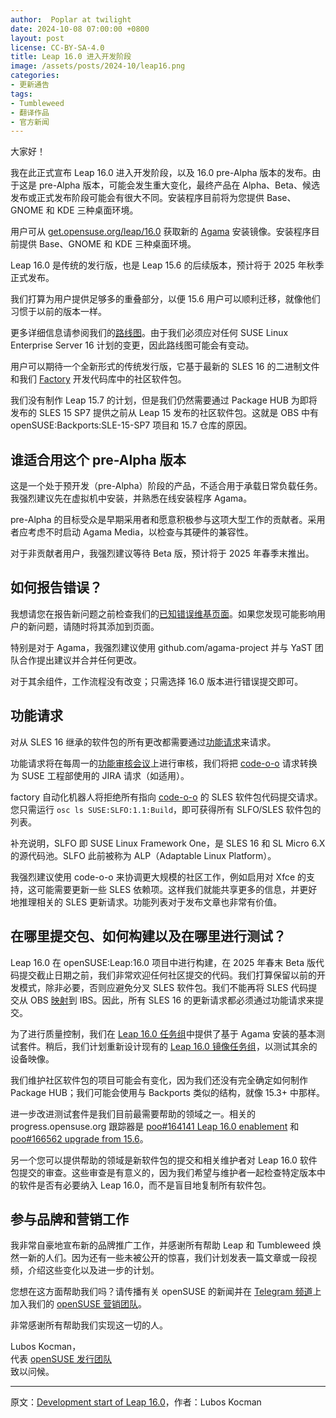 ```yaml
---
author:  Poplar at twilight
date: 2024-10-08 07:00:00 +0800
layout: post
license: CC-BY-SA-4.0
title: Leap 16.0 进入开发阶段
image: /assets/posts/2024-10/leap16.png
categories:
- 更新通告
tags:
- Tumbleweed
- 翻译作品
- 官方新闻
---
```


大家好！

我在此正式宣布 Leap 16.0 进入开发阶段，以及 16.0 pre-Alpha 版本的发布。由于这是 pre-Alpha 版本，可能会发生重大变化，最终产品在 Alpha、Beta、候选发布或正式发布阶段可能会有很大不同。安装程序目前将为您提供 Base、GNOME 和 KDE 三种桌面环境。

用户可从 [get.opensuse.org/leap/16.0] 获取新的 [Agama] 安装镜像。安装程序目前提供 Base、GNOME 和 KDE 三种桌面环境。

[get.opensuse.org/leap/16.0]: https://get.opensuse.org/leap/16.0
[agama]: https://github.com/agama-project/agama

Leap 16.0 是传统的发行版，也是 Leap 15.6 的后续版本，预计将于 2025 年秋季正式发布。

我们打算为用户提供足够多的重叠部分，以便 15.6 用户可以顺利迁移，就像他们习惯于以前的版本一样。

更多详细信息请参阅我们的[路线图]。由于我们必须应对任何 SUSE Linux Enterprise Server 16 计划的变更，因此路线图可能会有变动。

[路线图]: https://en.opensuse.org/openSUSE:Roadmap#DRAFT_Schedule_for_Leap_16.0

用户可以期待一个全新形式的传统发行版，它基于最新的 SLES 16 的二进制文件和我们 [Factory] 开发代码库中的社区软件包。

[Factory]: https://en.opensuse.org/Portal:Factory

我们没有制作 Leap 15.7 的计划，但是我们仍然需要通过 Package HUB 为即将发布的 SLES 15 SP7 提供之前从 Leap 15 发布的社区软件包。这就是 OBS 中有 openSUSE:Backports:SLE-15-SP7 项目和 15.7 仓库的原因。

## 谁适合用这个 pre-Alpha 版本

这是一个处于预开发（pre-Alpha）阶段的产品，不适合用于承载日常负载任务。我强烈建议先在虚拟机中安装，并熟悉在线安装程序 Agama。

pre-Alpha 的目标受众是早期采用者和愿意积极参与这项大型工作的贡献者。采用者应考虑不时启动 Agama Media，以检查与其硬件的兼容性。

对于非贡献者用户，我强烈建议等待 Beta 版，预计将于 2025 年春季末推出。

## 如何报告错误？

我想请您在报告新问题之前检查我们的[已知错误维基页面]。如果您发现可能影响用户的新问题，请随时将其添加到页面。

[已知错误维基页面]: https://en.opensuse.org/openSUSE:Known_bugs_16.0

特别是对于 Agama，我强烈建议使用 github.com/agama-project 并与 YaST 团队合作提出建议并合并任何更改。

对于其余组件，工作流程没有改变；只需选择 16.0 版本进行错误提交即可。

## 功能请求

对从 SLES 16 继承的软件包的所有更改都需要通过[功能请求]来请求。

[功能请求]: https://code.opensuse.org/leap/features

功能请求将在每周一的[功能审核会议]上进行审核，我们将把 [code-o-o] 请求转换为 SUSE 工程部使用的 JIRA 请求（如适用）。

[功能审核会议]: https://news.opensuse.org/2024/10/07/leap-16-0-prealpha/calendar.opensuse.org

factory 自动化机器人将拒绝所有指向 [code-o-o] 的 SLES 软件包代码提交请求。您只需运行 `osc ls SUSE:SLFO:1.1:Build`，即可获得所有 SLFO/SLES 软件包的列表。

[code-o-o]: https://code.opensuse.org/

补充说明，SLFO 即 SUSE Linux Framework One，是 SLES 16 和 SL Micro 6.X 的源代码池。SLFO 此前被称为 ALP（Adaptable Linux Platform）。

我强烈建议使用 code-o-o 来协调更大规模的社区工作，例如启用对 Xfce 的支持，这可能需要更新一些 SLES 依赖项。这样我们就能共享更多的信息，并更好地推理相关的 SLES 更新请求。功能列表对于发布文章也非常有价值。

## 在哪里提交包、如何构建以及在哪里进行测试？

Leap 16.0 在 openSUSE:Leap:16.0 项目中进行构建，在 2025 年春末 Beta 版代码提交截止日期之前，我们非常欢迎任何社区提交的代码。我们打算保留以前的开发模式，除非必要，否则应避免分叉 SLES 软件包。我们不能再将 SLES 代码提交从 OBS [映射]到 IBS。因此，所有 SLES 16 的更新请求都必须通过功能请求来提交。

[映射]: https://en.opensuse.org/Portal:Jump:OBS:SRMirroring

为了进行质量控制，我们在 [Leap 16.0 任务组]中提供了基于 Agama 安装的基本测试套件。稍后，我们计划重新设计现有的 [Leap 16.0 镜像任务组]，以测试其余的设备映像。

[Leap 16.0 任务组]: https://openqa.opensuse.org/group_overview/129
[Leap 16.0 镜像任务组]: https://openqa.opensuse.org/group_overview/126

我们维护社区软件包的项目可能会有变化，因为我们还没有完全确定如何制作 Package HUB；我们可能会使用与 Backports 类似的结构，就像 15.3+ 中那样。

进一步改进测试套件是我们目前最需要帮助的领域之一。相关的 progress.opensuse.org 跟踪器是 [poo#164141 Leap 16.0 enablement] 和 [poo#166562 upgrade from 15.6]。

[poo#164141 Leap 16.0 enablement]: https://progress.opensuse.org/issues/164141
[poo#166562 upgrade from 15.6]: https://progress.opensuse.org/issues/166562

另一个您可以提供帮助的领域是新软件包的提交和相关维护者对 Leap 16.0 软件包提交的审查。这些审查是有意义的，因为我们希望与维护者一起检查特定版本中的软件是否有必要纳入 Leap 16.0，而不是盲目地复制所有软件包。

## 参与品牌和营销工作

我非常自豪地宣布新的品牌推广工作，并感谢所有帮助 Leap 和 Tumbleweed 焕然一新的人们。因为还有一些未被公开的惊喜，我们计划发表一篇文章或一段视频，介绍这些变化以及进一步的计划。

您想在这方面帮助我们吗？请传播有关 openSUSE 的新闻并在 [Telegram 频道]上加入我们的 [openSUSE 营销团队]。

[Telegram 频道]: https://t.me/openSUSE_Marketing
[openSUSE 营销团队]: https://en.opensuse.org/openSUSE:Marketing_team

非常感谢所有帮助我们实现这一切的人。

Lubos Kocman，  
代表 [openSUSE 发行团队]  
致以问候。

[openSUSE 发行团队]: https://en.opensuse.org/openSUSE:Release_team

----

原文：[Development start of Leap 16.0](https://news.opensuse.org/2024/10/07/leap-16-0-prealpha/)，作者：Lubos Kocman